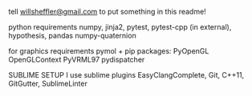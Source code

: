 tell willsheffler@gmail.com to put something in this readme!

python requirements
numpy, jinja2, pytest, pytest-cpp (in external), hypothesis, pandas
numpy-quaternion

for graphics requirements
pymol + pip packages: PyOpenGL OpenGLContext PyVRML97 pydispatcher

SUBLIME SETUP
I use sublime plugins EasyClangComplete, Git, C++11, GitGutter, SublimeLinter

